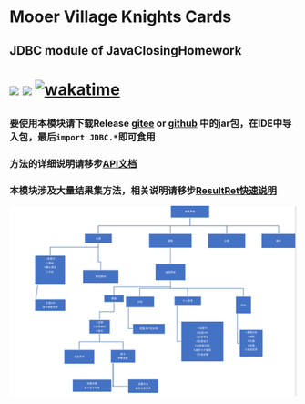 # Mooer Village Knights Cards

## JDBC module of JavaClosingHomework

<h1>

<a href="https://www.oracle.com/java/"><img src="https://img.shields.io/badge/JDK-1.8.0-red"/></a>
<a herf="https://www.microsoft.com/zh-cn/sql-server"><img src="https://img.shields.io/badge/DataBase-MSSQL-yellow"></a>
[![wakatime](https://wakatime.com/badge/github/SaarChaffee/JavaClosingHomework.svg)](https://wakatime.com/badge/github/SaarChaffee/JavaClosingHomework)

</h1>
<h2>

### 要使用本模块请下载Release [gitee](https://gitee.com/saarchaffee/JavaClosingHomework/releases) or [github](https://gitee.com/saarchaffee/JavaClosingHomework/releases) 中的jar包，在IDE中导入包，最后`import JDBC.*`即可食用

### 方法的详细说明请移步[API文档](docs/api.md)

### 本模块涉及大量结果集方法，相关说明请移步[ResultRet快速说明](docs/ResultSet.md)

</h2>
<img src ="./resources//pic1.png">
